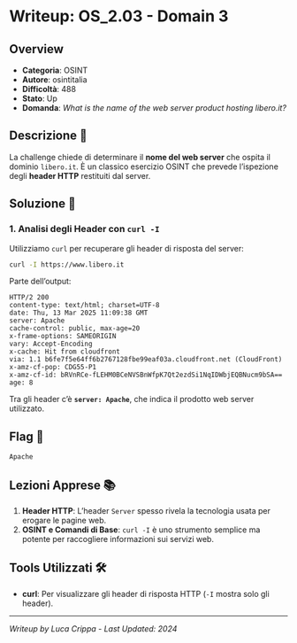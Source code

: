 # Writeup: OS_2.03 - Domain 3

## Overview
- **Categoria**: OSINT  
- **Autore**: osintitalia  
- **Difficoltà**: 488  
- **Stato**: Up  
- **Domanda**: *What is the name of the web server product hosting libero.it?*

## Descrizione 📝
La challenge chiede di determinare il **nome del web server** che ospita il dominio `libero.it`. È un classico esercizio OSINT che prevede l’ispezione degli **header HTTP** restituiti dal server.

## Soluzione 🎯

### 1. Analisi degli Header con `curl -I`
Utilizziamo `curl` per recuperare gli header di risposta del server:
```bash
curl -I https://www.libero.it
```
Parte dell’output:
```
HTTP/2 200
content-type: text/html; charset=UTF-8
date: Thu, 13 Mar 2025 11:09:38 GMT
server: Apache
cache-control: public, max-age=20
x-frame-options: SAMEORIGIN
vary: Accept-Encoding
x-cache: Hit from cloudfront
via: 1.1 b6fe7f5e64ff6b2767128fbe99eaf03a.cloudfront.net (CloudFront)
x-amz-cf-pop: CDG55-P1
x-amz-cf-id: bRVnRCe-fLEHM0BCeNVSBnWfpK7Qt2ezdSi1NqIDWbjEQBNucm9bSA==
age: 8
```
Tra gli header c’è **`server: Apache`**, che indica il prodotto web server utilizzato.

## Flag 🏁
```
Apache
```

## Lezioni Apprese 📚
1. **Header HTTP**: L’header `Server` spesso rivela la tecnologia usata per erogare le pagine web.  
2. **OSINT e Comandi di Base**: `curl -I` è uno strumento semplice ma potente per raccogliere informazioni sui servizi web.

## Tools Utilizzati 🛠️
- **curl**: Per visualizzare gli header di risposta HTTP (`-I` mostra solo gli header).

---

*Writeup by Luca Crippa - Last Updated: 2024*
